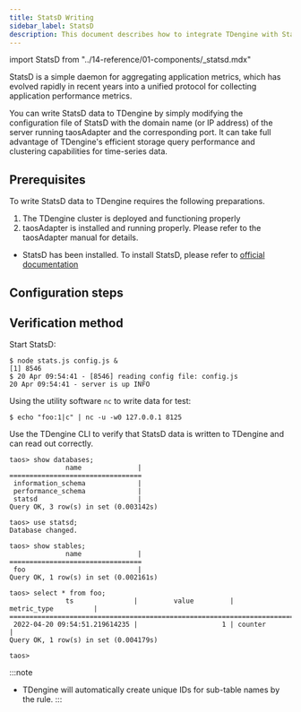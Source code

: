 ```yaml
---
title: StatsD Writing
sidebar_label: StatsD
description: This document describes how to integrate TDengine with StatsD.
---
```


import StatsD from "../14-reference/01-components/_statsd.mdx"

StatsD is a simple daemon for aggregating application metrics, which has evolved rapidly in recent years into a unified protocol for collecting application performance metrics.

You can write StatsD data to TDengine by simply modifying the configuration file of StatsD with the domain name (or IP address) of the server running taosAdapter and the corresponding port. It can take full advantage of TDengine's efficient storage query performance and clustering capabilities for time-series data.

## Prerequisites

To write StatsD data to TDengine requires the following preparations.
1. The TDengine cluster is deployed and functioning properly
2. taosAdapter is installed and running properly. Please refer to the taosAdapter manual for details.
- StatsD has been installed. To install StatsD, please refer to [official documentation](https://github.com/statsd/statsd)

## Configuration steps
<StatsD />

## Verification method

Start StatsD:

```
$ node stats.js config.js &
[1] 8546
$ 20 Apr 09:54:41 - [8546] reading config file: config.js
20 Apr 09:54:41 - server is up INFO
```

Using the utility software `nc` to write data for test:

```
$ echo "foo:1|c" | nc -u -w0 127.0.0.1 8125
```

Use the TDengine CLI to verify that StatsD data is written to TDengine and can read out correctly.

```
taos> show databases;
              name              |
=================================
 information_schema             |
 performance_schema             |
 statsd                         |
Query OK, 3 row(s) in set (0.003142s)

taos> use statsd;
Database changed.

taos> show stables;
              name              |
=================================
 foo                            |
Query OK, 1 row(s) in set (0.002161s)

taos> select * from foo;
              ts               |         value         |         metric_type          |
=======================================================================================
 2022-04-20 09:54:51.219614235 |                     1 | counter                      |
Query OK, 1 row(s) in set (0.004179s)

taos>
```

:::note

- TDengine will automatically create unique IDs for sub-table names by the rule.
:::

